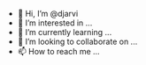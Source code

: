 - 👋 Hi, I’m @djarvi
- 👀 I’m interested in ...
- 🌱 I’m currently learning ...
- 💞️ I’m looking to collaborate on ...
- 📫 How to reach me ...

<!---
djarvi/djarvi is a ✨ special ✨ repository because its `README.md` (this file) appears on your GitHub profile.
You can click the Preview link to take a look at your changes.
--->
